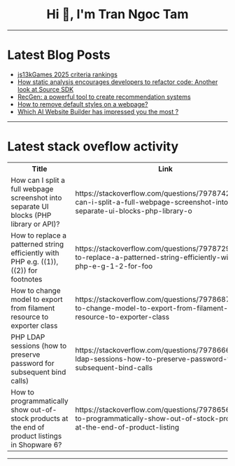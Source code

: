 <h1 align="center">Hi 👋, I'm Tran Ngoc Tam</h1>

---

# Latest Blog Posts 
<!-- BLOG-POST-LIST:START -->
- [js13kGames 2025 criteria rankings](https://dev.to/js13kgames/js13kgames-2025-criteria-rankings-3ao0)
- [How static analysis encourages developers to refactor code: Another look at Source SDK](https://dev.to/pvsdev/how-static-analysis-encourages-developers-to-refactor-code-another-look-at-source-sdk-2mjn)
- [RecGen: a powerful tool to create recommendation systems](https://dev.to/rec_gen_project/recgen-a-powerful-tool-to-create-recommendation-systems-2h5m)
- [How to remove default styles on a webpage?](https://dev.to/aj_arul/how-to-remove-default-styles-on-a-webpage-4jc9)
- [Which AI Website Builder has impressed you the most ?](https://dev.to/amananandrai/which-ai-website-builder-has-impressed-you-the-most--4ml8)
<!-- BLOG-POST-LIST:END -->

---

# Latest stack oveflow activity
<table>
  <tr><th>Title</th><th>Link</th></tr>
  <!-- STACKOVERFLOW:START --><tr><td>How can I split a full webpage screenshot into separate UI blocks &lpar;PHP library or API&rpar;?</td><td>https://stackoverflow.com/questions/79787428/how-can-i-split-a-full-webpage-screenshot-into-separate-ui-blocks-php-library-o</td></tr><tr><td>How to replace a patterned string efficiently with PHP e.g. &lpar;&lpar;1&rpar;&rpar;, &lpar;&lpar;2&rpar;&rpar; for footnotes</td><td>https://stackoverflow.com/questions/79787299/how-to-replace-a-patterned-string-efficiently-with-php-e-g-1-2-for-foo</td></tr><tr><td>How to change model to export from filament resource to exporter class</td><td>https://stackoverflow.com/questions/79786876/how-to-change-model-to-export-from-filament-resource-to-exporter-class</td></tr><tr><td>PHP LDAP sessions &lpar;how to preserve password for subsequent bind calls&rpar;</td><td>https://stackoverflow.com/questions/79786661/php-ldap-sessions-how-to-preserve-password-for-subsequent-bind-calls</td></tr><tr><td>How to programmatically show out-of-stock products at the end of product listings in Shopware 6?</td><td>https://stackoverflow.com/questions/79786565/how-to-programmatically-show-out-of-stock-products-at-the-end-of-product-listing</td></tr><!-- STACKOVERFLOW:END -->
</table>

---


